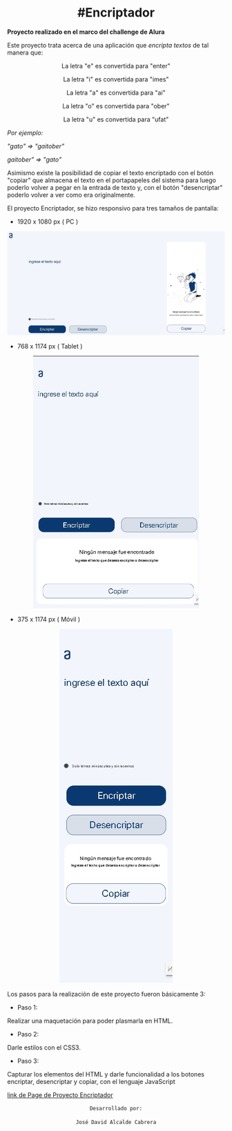 <h1 align="center">#Encriptador</h1>

**Proyecto realizado en el marco del challenge de Alura**

Este proyecto trata acerca de una aplicación que *encripta textos* de tal manera que:

<div align="center">
La letra "e" es convertida para "enter"

La letra "i" es convertida para "imes"

La letra "a" es convertida para "ai"

La letra "o" es convertida para "ober"

La letra "u" es convertida para "ufat"

</div>

*Por ejemplo:*

*"gato" => "gaitober"*

*gaitober" => "gato"*


Asimismo existe la posibilidad de copiar el texto encriptado con el botón "copiar" que almacena el texto
en el portapapeles del sistema para luego poderlo volver a pegar en la entrada de texto y, con el botón "desencriptar" 
poderlo volver a ver como era originalmente. 

El proyecto Encriptador, se hizo responsivo para tres tamaños de pantalla:

- 1920 x 1080 px ( PC )

<div align="center">
    <img src="/images/visual_PC.jpg"/>
</div>


- 768 x 1174 px ( Tablet )
<div align="center">
<img src="./images/visual_Tablet.jpg"/>
</div>


- 375 x 1174 px ( Móvil )
<div align="center">
<img src="./images/visual_cel.jpg"/>
</div>



Los pasos para la realización de este proyecto fueron básicamente 3:

 - Paso 1: 

 Realizar una maquetación para poder plasmarla en HTML.

 - Paso 2:

 Darle estilos con el CSS3.

 - Paso 3:

 Capturar los elementos del HTML y darle funcionalidad a los botones encriptar, desencriptar y copiar, con el lenguaje JavaScript


[link de Page de Proyecto Encriptador](https://davidalcalde1.github.io/Encriptador/)


<div align="center">

    Desarrollado por:

    José David Alcalde Cabrera

</div>

